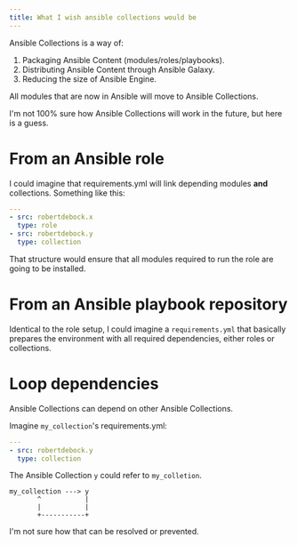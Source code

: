 ```yaml
---
title: What I wish ansible collections would be
---
```


Ansible Collections is a way of:
1. Packaging Ansible Content (modules/roles/playbooks).
2. Distributing Ansible Content through Ansible Galaxy.
3. Reducing the size of Ansible Engine.

All modules that are now in Ansible will move to Ansible Collections.

I'm not 100% sure how Ansible Collections will work in the future, but here is a guess.

# From an Ansible role

I could imagine that requirements.yml will link depending modules **and** collections. Something like this:

```yaml
---
- src: robertdebock.x
  type: role
- src: robertdebock.y
  type: collection
```

That structure would ensure that all modules required to run the role are going to be installed.

# From an Ansible playbook repository

Identical to the role setup, I could imagine a `requirements.yml` that basically prepares the environment with all required dependencies, either roles or collections.

# Loop dependencies

Ansible Collections can depend on other Ansible Collections.

Imagine `my_collection`'s requirements.yml:

```yaml
---
- src: robertdebock.y
  type: collection
```

The Ansible Collection `y` could refer to `my_colletion`.

```
my_collection ---> y
       ^           |
       |           |
       +-----------+
```

I'm not sure how that can be resolved or prevented.
